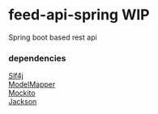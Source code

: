 # feed-api-spring WIP
Spring boot based rest api

### dependencies
[Slf4j](http://www.slf4j.org/)\
[ModelMapper](http://modelmapper.org/)\
[Mockito](https://site.mockito.org/)\
[Jackson](https://github.com/FasterXML/jackson)
